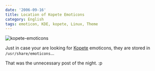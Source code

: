 ```yaml
---
date: '2006-09-16'
title: Location of Kopete Emoticons
category: English
tags: emoticon, KDE, kopete, Linux, Theme
---
```


![kopete-emoticons]({attach}kopete-emoticons.png)

Just in case your are looking for [Kopete](https://kopete.kde.org) emoticons, they are stored in `/usr/share/emoticons`...

That was the unnecessary post of the night. :p
